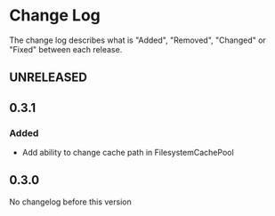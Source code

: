 # Change Log

The change log describes what is "Added", "Removed", "Changed" or "Fixed" between each release. 

## UNRELEASED

## 0.3.1

### Added

* Add ability to change cache path in FilesystemCachePool

## 0.3.0

No changelog before this version
